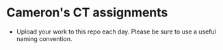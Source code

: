 # Cameron's CT assignments
* Upload your work to this repo each day. Please be sure to use a useful naming convention.
